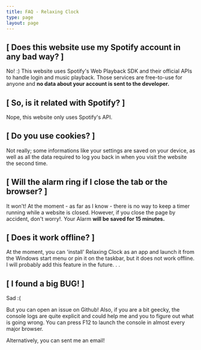 ```yaml
---
title: FAQ - Relaxing Clock
type: page
layout: page
---
```

## [ Does this website use my Spotify account in any bad way? ]
No! :) This website uses Spotify's Web Playback SDK and their official APIs to handle login and music playback. Those services are free-to-use for anyone and **no data about your account is sent to the developer.** 

## [ So, is it related with Spotify? ]
Nope, this website only uses Spotify's API.

## [ Do you use cookies? ]
Not really; some informations like your settings are saved on your device, as well as all the data required to log you back in when you visit the website the second time.

## [ Will the alarm ring if I close the tab or the browser? ]
It won't! At the moment - as far as I know - there is no way to keep a timer running while a website is closed. However, if you close the page by accident, don't worry!. Your Alarm **will be saved for 15 minutes.**

## [ Does it work offline? ]
At the moment, you can 'install' Relaxing Clock as an app and launch it from the Windows start menu or pin it on the taskbar, but it does not work offline. I will probably add this feature in the future. . .

## [ I found a big BUG! ]
Sad :(  

But you can open an issue on Github! Also, if you are a bit geecky, the console logs are quite explicit and could help me and you to figure out what is going wrong. You can press F12 to launch the console in almost every major browser.  

Alternatively, you can sent me an email!  

